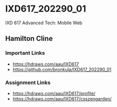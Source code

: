 # IXD617_202290_01
IXD 617 Advanced Tech: Mobile Web

## Hamilton Cline

### Important Links
- https://hdraws.com/aau/IXD617
- https://github.com/bronkula/IXD617_202290_01

### Assignment Links
- https://hdraws.com/aau/IXD617/profile/
- https://hdraws.com/aau/IXD617/csszengarden/
